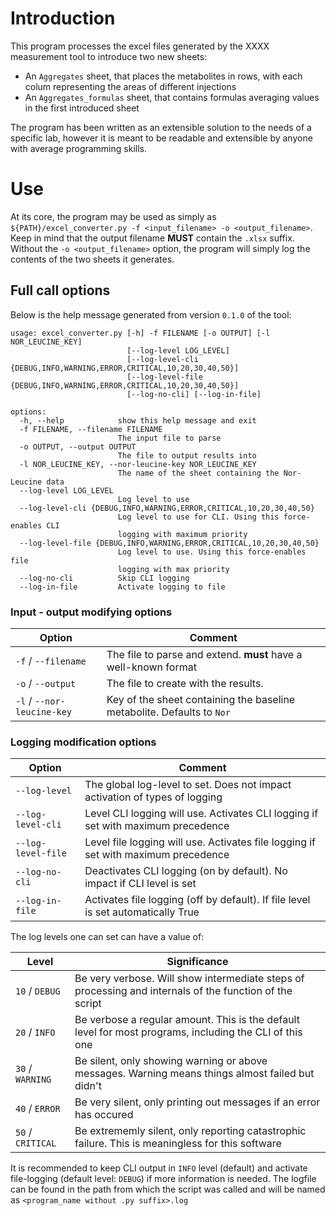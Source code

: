 # Introduction

This program processes the excel files generated by the XXXX measurement tool to introduce two new sheets:

* An `Aggregates` sheet, that places the metabolites in rows, with each colum representing the areas of different injections
* An `Aggregates_formulas` sheet, that contains formulas averaging values in the first introduced sheet

The program has been written as an extensible solution to the needs of a specific lab, however it is meant to be readable and extensible by anyone with average programming skills.

# Use

At its core, the program may be used as simply as `${PATH}/excel_converter.py -f <input_filename> -o <output_filename>`. Keep in mind that the output filename **MUST** contain the `.xlsx` suffix. Without the `-o <output_filename>` option, the program will simply log the contents of the two sheets it generates.

## Full call options

Below is the help message generated from version `0.1.0` of the tool:

```text
usage: excel_converter.py [-h] -f FILENAME [-o OUTPUT] [-l NOR_LEUCINE_KEY]
                          [--log-level LOG_LEVEL]
                          [--log-level-cli {DEBUG,INFO,WARNING,ERROR,CRITICAL,10,20,30,40,50}]
                          [--log-level-file {DEBUG,INFO,WARNING,ERROR,CRITICAL,10,20,30,40,50}]
                          [--log-no-cli] [--log-in-file]

options:
  -h, --help            show this help message and exit
  -f FILENAME, --filename FILENAME
                        The input file to parse
  -o OUTPUT, --output OUTPUT
                        The file to output results into
  -l NOR_LEUCINE_KEY, --nor-leucine-key NOR_LEUCINE_KEY
                        The name of the sheet containing the Nor-Leucine data
  --log-level LOG_LEVEL
                        Log level to use
  --log-level-cli {DEBUG,INFO,WARNING,ERROR,CRITICAL,10,20,30,40,50}
                        Log level to use for CLI. Using this force-enables CLI
                        logging with maximum priority
  --log-level-file {DEBUG,INFO,WARNING,ERROR,CRITICAL,10,20,30,40,50}
                        Log level to use. Using this force-enables file
                        logging with max priority
  --log-no-cli          Skip CLI logging
  --log-in-file         Activate logging to file
  ```

### Input - output modifying options

| Option                     | Comment                                                                   |
| -------------------------- | ------------------------------------------------------------------------- |
| `-f` / `--filename`        | The file to parse and extend. **must** have a well-known format           |
| `-o` / `--output`          | The file to create with the results.                                      |
| `-l` / `--nor-leucine-key` | Key of the sheet containing the baseline metabolite. Defaults to `Nor`    |

### Logging modification options

| Option                    | Comment                                                                            |
| ------------------------- | ---------------------------------------------------------------------------------- |
| `--log-level`             | The global log-level to set. Does not impact activation of types of logging        |
| `--log-level-cli`         | Level CLI logging will use. Activates CLI logging if set with maximum precedence   |
| `--log-level-file`        | Level file logging will use. Activates file logging if set with maximum precedence |
| `--log-no-cli`            | Deactivates CLI logging (on by default). No impact if CLI level is set             |
| `--log-in-file`           | Activates file logging (off by default). If file level is set automatically True   |

The log levels one can set can have a value of:

| Level              | Significance
| ------------------ | ------------------------------------------------------------------------------------------------------- |
|  `10` / `DEBUG`    | Be very verbose. Will show intermediate steps of processing and internals of the function of the script |
|  `20` / `INFO`     | Be verbose a regular amount. This is the default level for most programs, including the CLI of this one |
|  `30` / `WARNING`  | Be silent, only showing warning or above messages. Warning means things almost failed but didn't        |
|  `40` / `ERROR`    | Be very silent, only printing out messages if an error has occured                                      |
|  `50` / `CRITICAL` | Be extrememly silent, only reporting catastrophic failure. This is meaningless for this software        |

It is recommended to keep CLI output in `INFO` level (default) and activate file-logging (default level: `DEBUG`) if more information is
needed. The logfile can be found in the path from which the script was called and will be named as `<program_name without .py suffix>.log`
